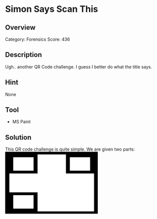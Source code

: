 # Simon Says Scan This #
 
## Overview ##
 
Category: Forensics
Score: 436
 
## Description ##
 
Ugh.. another QR Code challenge. I guess I better do what the title says.

## Hint ##

None

## Tool ##
- MS Paint

## Solution ##
This QR code challenge is quite simple. We are given two parts:
<img src="image/og/qr_code_p1.png" width="300" height="200">






